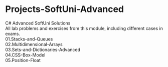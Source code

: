 # Projects-SoftUni-Advanced
C# Advanced SoftUni Solutions <br>
All lab problems and exercises from this module, including different cases in exams.<br>
01.Stacks-and-Queues<br>
02.Multidimensional-Arrays<br>
03.Sets-and-Dictionaries-Advanced<br>
04.CSS-Box-Model<br>
05.Position-Float<br>
<br><br><br><br>
